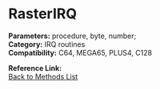 # RasterIRQ

**Parameters:** procedure, byte, number;  
**Category:** IRQ routines  
**Compatibility:** C64, MEGA65, PLUS4, C128  

**Reference Link:**  
[Back to Methods List](../../SUMMARY.md)
